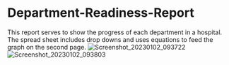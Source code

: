 # Department-Readiness-Report
This report serves to show the progress of each department in a hospital. The spread sheet includes drop downs and uses equations to feed the graph on the second page. 
![Screenshot_20230102_093722](https://user-images.githubusercontent.com/112598607/210305020-b5252d5b-df8f-4c44-be84-3b8dc8a3aa0d.png)
![Screenshot_20230102_093803](https://user-images.githubusercontent.com/112598607/210305031-737aa476-4673-4140-9eb7-97b4e867e481.png)
